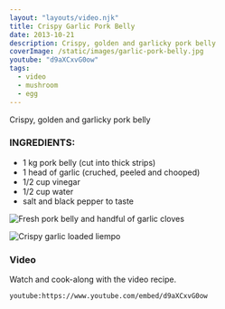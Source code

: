 ```yaml
---
layout: "layouts/video.njk"
title: Crispy Garlic Pork Belly
date: 2013-10-21
description: Crispy, golden and garlicky pork belly
coverImage: /static/images/garlic-pork-belly.jpg
youtube: "d9aXCxvG0ow"
tags:
  - video
  - mushroom
  - egg
---
```


Crispy, golden and garlicky pork belly

### INGREDIENTS:
* 1 kg pork belly (cut into thick strips)
* 1 head of garlic (cruched, peeled and chooped)
* 1/2 cup vinegar
* 1/2 cup water
* salt and black pepper to taste

![Fresh pork belly and handful of garlic cloves](/images/fresh-pork-belly-garlic.jpg)

![Crispy garlic loaded liempo](/images/garlic-pork-belly.jpg)

### Video
Watch and cook-along with the video recipe.

`youtube:https://www.youtube.com/embed/d9aXCxvG0ow`